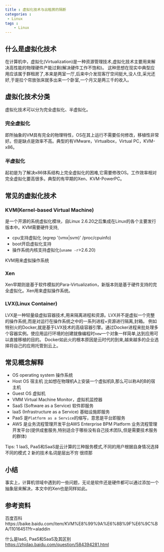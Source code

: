 ```yaml
---
title : 虚拟化技术与出租房的隔断
categories : 
 - Linux 
tags :
	- Linux
---
```


## 什么是虚拟化技术

在计算机中，虚拟化(Virtualization)是一种资源管理技术,虚拟化技术主要用来解决高性能的物理硬件产能过剩(解决硬件工作不饱和)。
这种思想在现实中典型应用应该属于群租房了,本来是两室一厅,后来中介发现客厅空间挺大,没人住,采光还好,于是拉个帘放张床就多出来一个卧室,一个月又是两三千的收入。

## 虚拟化技术分类

虚拟化技术可以分为完全虚拟化、半虚拟化。

### 完全虚拟化

即所抽象的VM具有完全的物理特性，OS在其上运行不需要任何修改，移植性非常好。但是缺点是效率不高。典型的有VMware，Virtualbox，Virtual PC，KVM-x86。

### 半虚拟化

起初是为了解决x86体系结构上完全虚拟化的困难,它需要修改OS。工作效率相对完全虚拟化要高很多。典型的有早期的Xen、KVM-PowerPC。

## 常见的虚拟化技术

### KVM(Kernel-based Virtual Machine)

是一个开源的系统虚拟化模块，自Linux 2.6.20之后集成在Linux的各个主要发行版本中。KVM需要硬件支持,

- cpu支持虚拟化 (egrep '(vmx|svm)' /proc/cpuinfo)
- boot开启虚拟化支持
- 操作系统内核支持虚拟化(`uname -r`>2.6.20)

KVM用来虚拟操作系统

### Xen

Xen早期则是基于软件模拟的Para-Virtualization，新版本则是基于硬件支持的完全虚拟化。Xen用来虚拟操作系统。

### LVX(Linux Container)

LVX是一种轻量级虚拟容器技术,用来隔离进程和资源。LVX并不是虚拟一个完整的操作系统,而是对运行在操作系统之中的一系列进程+资源进行隔离,封箱。
例如特别火的Docker,就是基于LVX技术的高级容器引擎。通过Docker进程来批处理多个容器实例。使应用运行环境的创建就像编程时`new`一个对象一样简单,达到应用可以直接移植的目的。
Docker如此火的根本原因是云时代的到来,越来越多的企业选择将自己的应用托管到云上。

## 常见概念解释

- OS operating system 操作系统
- Host OS   宿主机  比如想在物理机A上安装一个虚拟机B,那么可以称A的B的宿主机
- Guest OS  虚拟机
- VMM Virtual Machine Monitor，虚拟机监控器
- SaaS (Software as a Service) 软件即服务
- IaaS (Infrastructure as a Service) 基础设施即服务
- PaaS 是`Platform as a Service`的缩写，意思是平台即服务
- AWS 是业务流程管理开发平台AWS Enterprise BPM Platform 业务流程管理开发平台(提供成套服务,特别适合于哪些没有自己技术团队,但是需要技术服务的群体)

Tips:
	1 IaaS, PaaS和SaaS是云计算的三种服务模式,不同的用户根据自身情况选择不同的模式
	2 新的技术名词是层出不穷 很烦那

## 小结

事实上，计算机领域中遇到的一些问题，无论是软件还是硬件都可以通过添加一个抽象层来解决，本文中的Xen也是同样如此。

## 参考资料

百度百科https://baike.baidu.com/item/KVM%E8%99%9A%E6%8B%9F%E6%9C%BA/11016451?fr=aladdin

什么是IaaS, PaaS和SaaS及其区别 https://zhidao.baidu.com/question/584394281.html
